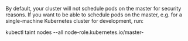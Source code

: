 By default, your cluster will not schedule pods on the master for security reasons. If you want to be able to schedule pods on the master, e.g. for a single-machine Kubernetes cluster for development, run:

kubectl taint nodes --all node-role.kubernetes.io/master-
